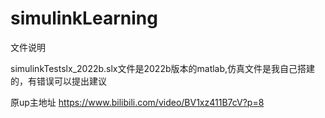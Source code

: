 # simulinkLearning

文件说明

simulinkTestslx_2022b.slx文件是2022b版本的matlab,仿真文件是我自己搭建的，有错误可以提出建议

原up主地址
https://www.bilibili.com/video/BV1xz411B7cV?p=8

